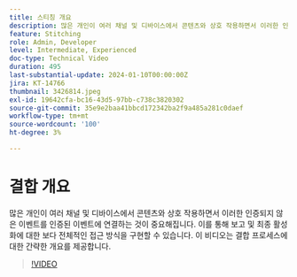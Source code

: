 ```yaml
---
title: 스티칭 개요
description: 많은 개인이 여러 채널 및 디바이스에서 콘텐츠와 상호 작용하면서 이러한 인증되지 않은 이벤트를 인증된 이벤트에 연결하는 것이 중요해집니다. 이를 통해 보고 및 최종 활성화에 대한 보다 전체적인 접근 방식을 구현할 수 있습니다. 이 비디오는 결합 프로세스에 대한 간략한 개요를 제공합니다.
feature: Stitching
role: Admin, Developer
level: Intermediate, Experienced
doc-type: Technical Video
duration: 495
last-substantial-update: 2024-01-10T00:00:00Z
jira: KT-14766
thumbnail: 3426814.jpeg
exl-id: 19642cfa-bc16-43d5-97bb-c738c3820302
source-git-commit: 35e9e2baa41bbcd172342ba2f9a485a281c0daef
workflow-type: tm+mt
source-wordcount: '100'
ht-degree: 3%

---
```


# 결합 개요

많은 개인이 여러 채널 및 디바이스에서 콘텐츠와 상호 작용하면서 이러한 인증되지 않은 이벤트를 인증된 이벤트에 연결하는 것이 중요해집니다. 이를 통해 보고 및 최종 활성화에 대한 보다 전체적인 접근 방식을 구현할 수 있습니다. 이 비디오는 결합 프로세스에 대한 간략한 개요를 제공합니다.

>[!VIDEO](https://video.tv.adobe.com/v/3426814/?learn=on)
